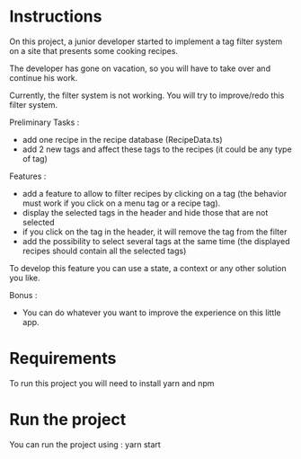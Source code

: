 # Instructions

On this project, a junior developer started to implement a tag filter system on a site that presents some cooking recipes.

The developer has gone on vacation, so you will have to take over and continue his work.

Currently, the filter system is not working. You will try to improve/redo this filter system.

Preliminary Tasks :

- add one recipe in the recipe database (RecipeData.ts)
- add 2 new tags and affect these tags to the recipes (it could be any type of tag)

Features :

- add a feature to allow to filter recipes by clicking on a tag (the behavior must work if you click on a menu tag or a recipe tag).
- display the selected tags in the header and hide those that are not selected
- if you click on the tag in the header, it will remove the tag from the filter
- add the possibility to select several tags at the same time (the displayed recipes should contain all the selected tags)

To develop this feature you can use a state, a context or any other solution you like.

Bonus :

- You can do whatever you want to improve the experience on this little app.

# Requirements

To run this project you will need to install yarn and npm

# Run the project

You can run the project using : yarn start
